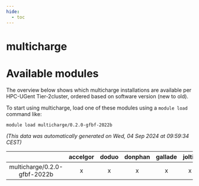 ```yaml
---
hide:
  - toc
---
```


multicharge
===========

# Available modules


The overview below shows which multicharge installations are available per HPC-UGent Tier-2cluster, ordered based on software version (new to old).

To start using multicharge, load one of these modules using a `module load` command like:

```shell
module load multicharge/0.2.0-gfbf-2022b
```

*(This data was automatically generated on Wed, 04 Sep 2024 at 09:59:34 CEST)*  

| |accelgor|doduo|donphan|gallade|joltik|shinx|skitty|
| :---: | :---: | :---: | :---: | :---: | :---: | :---: | :---: |
|multicharge/0.2.0-gfbf-2022b|x|x|x|x|x|x|x|
